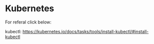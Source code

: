 # Kubernetes

For referal click below:

kubectl:  https://kubernetes.io/docs/tasks/tools/install-kubectl/#install-kubectl
